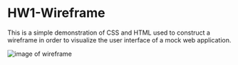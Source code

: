 # HW1-Wireframe
This is a simple demonstration of CSS and HTML used to construct a wireframe in order to visualize the user interface of a mock web application.  

![image of wireframe](https://user-images.githubusercontent.com/28001879/32146093-7dd689f4-bca0-11e7-99eb-f690596d353a.PNG)


